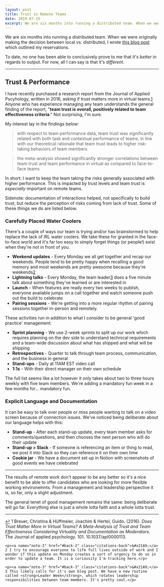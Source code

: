 ```yaml
---
layout: post
title: Trust in Remote Teams
date: 2019-07-15
excerpt: We are six months into running a distributed team. When we were originally making the decision between local vs. distributed, I wrote...
---
```


We are six months into running a distributed team. When we were originally making the decision between local vs. distributed, I wrote <a href="http://helentran.com/distributedvslocal">this blog post</a> which outlined my reservations.

To date, no one has been able to conclusively prove to me that it's _better_ in regards to output. For now, all I can say is that it's _different_.

<hr class="--small" />

## Trust & Performance

I have recently purchased a research report from the Journal of Applied Pscyhology, written in 2016, asking if trust matters more in virtual teams.<span class="cite"><a href="#note-1" name="back-1">1</a></span> Anyone who has experience managing any team understands the general finding of the report, "**team trust is overall, positively related to team effectiveness criteria**." Not surprising, I'm sure.

My interest lay in the findings below:

> with respect to team performance data, team trust was significantly related with both task and contextual performance of teams, in line with our theoretical rationale that team trust leads to higher risk-taking behaviors of team members

> the meta-analysis showed significantly stronger correlations between team trust and team performance in virtual as compared to face-to-face teams

In short: I want to keep the team taking the risks generally associated with higher performance. This is impacted by trust levels and team trust is _especially_ important on remote teams.

<div class="note">
    <p>Sidenote: documentation of interactions helped, not specifically to build trust, but reduce the perception of risks coming from lack of trust. Some of these things we do are listed below.</p>
</div>

### Carefully Placed Water Coolers

There's a couple of ways our team is trying and/or has brainstormed to help replace the lack of IRL water coolers. We take these for granted in the face-to-face world and it's far too easy to simply forget things (or people!) exist when they're not in front of you.

- **Weekend updates** - Every Monday we all get together and recap our weekends. People tend to be pretty happy when recalling a good memory and most weekends are pretty awesome because they're weekends<span class="cite"><a href="#note-2" name="back-2">2</a></span>
- **Lightning talks** - Every Monday, the team leader<span class="cite"><a href="#note-3" name="back-3">3</a></span> does a five minute talk about something they've learned or are interested in
- **Launch** - When features are ready every two weeks to publish, everyone available jumps on a call together and watch someone push out the build to celebrate
- **Pairing sessions** - We're getting into a more regular rhythm of pairing sessions together in-person and remotely.

These activities run in addition to what I consider to be general 'good practice' management:

- **Sprint planning** - We use 2-week sprints to split up our work which requires planning on the dev side to understand technical requirements and a team-wide discussion about what has shipped and what will be shipping
- **Retrospectives** - Quarter to talk through team process, communication, and the business in general
- **Stand-ups** - Daily at 11AM EST video call
- **1:1s** - With their direct manager on their own schedule

The full list seems like a lot however it only takes about two to three hours weekly with five team members. We're adding a mandatory fun week in a few months for... mandatory fun.

### Explicit Language and Documentation

It can be easy to talk over people or miss people wanting to talk on a video screen because of connection issues. We've noticed being deliberate about our language helps with this:

- **Stand-up** - After each stand-up update, every team member asks for comments/questions, and then chooses the next person who will do their update
- **Stand-up > Slack** - If someone is referencing an item or thing to read, we post it into Slack so they can reference it on their own time
- **Cookie jar** - We have a document set up in Notion with screenshots of good events we have celebrated

<hr class="--small">

The results of remote work don't appear to be any better so it's a nice benefit to be able to offer candidates who are looking for more flexible working environemnts. From a management and leadership perspective it is, so far, only a slight adjustment.

The general tenet of good management remains the same: being deliberate will go far. Everything else is just a whole lotta faith and a whole lotta trust.

<hr class="--end">

<div class="citations">
    <p><a name="note-1" href="#back-1" class="citations-back">&#x21A9;</a> 1 Breuer, Christina & Hüffmeier, Joachim & Hertel, Guido. (2016). <em>Does Trust Matter More in Virtual Teams? A Meta-Analysis of Trust and Team Effectiveness Considering Virtuality and Documentation as Moderators.</em> The Journal of applied psychology. 101. 10.1037/apl0000113.</p>

    <p><a name="note-2" href="#back-2" class="citations-back">&#x21A9;</a> 2 I try to encourage everyone to life full lives outside of work and I wonder if this update on Monday creates a sort of urgency to do so in order to update a team. It is a curiousity I'm tracking here.</p>

    <p><a name="note-3" href="#back-3" class="citations-back">&#x21A9;</a> 3 This likely calls for it's own blog post. We have a new routine called <strong>Leader Week</strong>, which rotates leadership responsibilities between team members. It's pretty cool.</p>
</div>